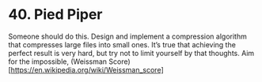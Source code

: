 # 40. Pied Piper

Someone should do this. Design and implement a compression algorithm that compresses large files into small ones. It’s true that achieving the perfect result is very hard, but try not to limit yourself by that thoughts. Aim for the impossible, (Weissman Score)[https://en.wikipedia.org/wiki/Weissman_score]
